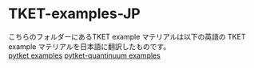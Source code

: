# TKET-examples-JP
こちらのフォルダーにあるTKET example マテリアルは以下の英語の TKET example マテリアルを日本語に翻訳したものです。  
[pytket examples](https://github.com/CQCL/pytket-docs/tree/main/examples)
[pytket-quantinuum examples](https://github.com/CQCL/pytket-quantinuum/tree/develop/examples)
